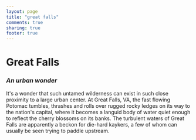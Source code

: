 ```yaml
---
layout: page
title: "great falls"
comments: true
sharing: true
footer: true
---
```

<h1>Great Falls</h1>
<h3><em>An urban wonder</em></h3>
It's a wonder that such untamed wilderness can exist in such close proximity to a large urban center. At Great Falls, VA, the fast flowing Potomac tumbles, thrashes and rolls over rugged rocky ledges on its way to the nation's capital, where it becomes a languid body of water quiet enough to reflect the cherry blossoms on its banks. The turbulent waters of Great Falls are apparently a beckon for die-hard kaykers, a few of whom can usually be seen trying to paddle upstream.

